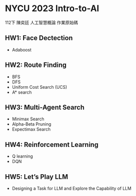 # NYCU 2023 Intro-to-AI
112下 陳奕廷 人工智慧概論 作業原始碼

## HW1: Face Dectection
- Adaboost

## HW2: Route Finding
- BFS
- DFS
- Uniform Cost Search (UCS)
- A* search

## HW3: Multi-Agent Search
- Minimax Search
- Alpha-Beta Pruning
- Expectimax Search

## HW4: Reinforcement Learning
- Q learning
- DQN

## HW5: Let’s Play LLM
- Designing a Task for LLM and Explore the Capability of LLM